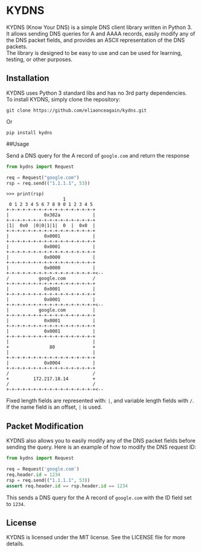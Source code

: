 # KYDNS

KYDNS (Know Your DNS) is a simple DNS client library written in Python 3. 
It allows sending DNS queries for A and AAAA records, easily modify any of the DNS packet fields, and provides an ASCII representation of the DNS packets.  
The library is designed to be easy to use and can be used for learning, testing, or other purposes.

## Installation

KYDNS uses Python 3 standard libs and has no 3rd party dependencies.  
To install KYDNS, simply clone the repository:

```shell
git clone https://github.com/eliaonceagain/kydns.git
```
Or 
```shell
pip install kydns
```

##Usage

Send a DNS query for the A record of `google.com` and return the response

```python
from kydns import Request

req = Request("google.com")
rsp = req.send(("1.1.1.1", 53))
```
```text
>>> print(rsp)
                     1
 0 1 2 3 4 5 6 7 8 9 0 1 2 3 4 5
+-+-+-+-+-+-+-+-+-+-+-+-+-+-+-+-+
|             0x382a            |
+-+-+-+-+-+-+-+-+-+-+-+-+-+-+-+-+
|1|  0x0  |0|0|1|1|  0  |  0x0  |
+-+-+-+-+-+-+-+-+-+-+-+-+-+-+-+-+
|             0x0001            |
+-+-+-+-+-+-+-+-+-+-+-+-+-+-+-+-+
|             0x0001            |
+-+-+-+-+-+-+-+-+-+-+-+-+-+-+-+-+
|             0x0000            |
+-+-+-+-+-+-+-+-+-+-+-+-+-+-+-+-+
|             0x0000            |
+-+-+-+-+-+-+-+-+-+-+-+-+-+-+-+-+<--
/           google.com          /
+-+-+-+-+-+-+-+-+-+-+-+-+-+-+-+-+
|             0x0001            |
+-+-+-+-+-+-+-+-+-+-+-+-+-+-+-+-+
|             0x0001            |
+-+-+-+-+-+-+-+-+-+-+-+-+-+-+-+-+<--
|           google.com          |
+-+-+-+-+-+-+-+-+-+-+-+-+-+-+-+-+
|             0x0001            |
+-+-+-+-+-+-+-+-+-+-+-+-+-+-+-+-+
|             0x0001            |
+-+-+-+-+-+-+-+-+-+-+-+-+-+-+-+-+
|                               |
+               80              +
|                               |
+-+-+-+-+-+-+-+-+-+-+-+-+-+-+-+-+
|             0x0004            |
+-+-+-+-+-+-+-+-+-+-+-+-+-+-+-+-+
/                               /
+         172.217.18.14         +
/                               /
+-+-+-+-+-+-+-+-+-+-+-+-+-+-+-+-+<--
```

Fixed length fields are represented with: `|`, and variable length fields with `/`. If the name field is an offset, `|` is used.

## Packet Modification

KYDNS also allows you to easily modify any of the DNS packet fields before sending the query. 
Here is an example of how to modify the DNS request ID:

```python
from kydns import Request

req = Request('google.com')
req.header.id = 1234
rsp = req.send(("1.1.1.1", 53))
assert req.header.id == rsp.header.id == 1234
```

This sends a DNS query for the A record of `google.com` with the ID field set to `1234`.

## License

KYDNS is licensed under the MIT license. See the LICENSE file for more details.
